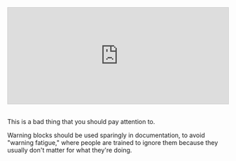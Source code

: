 <iframe
scrolling="no"
style="width:100%!important;height:220px;border:1px #ccc solid !important"
src="https://buttondown.email/mlmw?as_embed=true"
></iframe><br /><br />

<div class="warning">

This is a bad thing that you should pay attention to.

Warning blocks should be used sparingly in documentation, to avoid "warning
fatigue," where people are trained to ignore them because they usually don't
matter for what they're doing.

</div>
